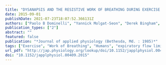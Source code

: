 ```yaml
---
title: "DYSANAPSIS AND THE RESISTIVE WORK OF BREATHING DURING EXERCISE IN HEALTHY MEN AND WOMEN"
date: 2015-09-01
publishDate: 2021-07-23T18:07:52.366131Z
authors: ["Paolo B Dominelli", "Yannick Molgat-Seon", "Derek Bingham", "Philippa M Swartz", "Jeremy D Road", "Glen Edward Foster", "Andrew William Sheel"]
publication_types: ["2"]
abstract: ""
featured: false
publication: "*Journal of applied physiology (Bethesda, Md. : 1985)*"
tags: ["Exercise", "Work of Breathing", "Humans", "expiratory flow limitation", "sex differences", "Adult", "Female", "Male", "Sex Characteristics", "Pulmonary Ventilation", "Young Adult", "Middle Aged", "airways", "Expiratory Reserve Volume", "mechanical ventilatory constraints", "Organ Size", "Respiratory Mechanics"]
url_pdf: "http://jap.physiology.org/lookup/doi/10.1152/japplphysiol.00409.2015"
doi: "10.1152/japplphysiol.00409.2015"
---
```


